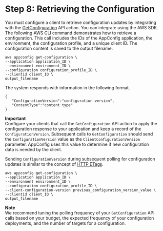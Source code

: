 # Step 8: Retrieving the Configuration<a name="appconfig-retrieving-the-configuration"></a>

You must configure a client to retrieve configuration updates by integrating with the [GetConfiguration](http://docs.aws.amazon.com/appconfig/2019-10-09/APIReference/API_GetConfiguration.html) API action\. You can integrate using the AWS SDK\. The following AWS CLI command demonstrates how to retrieve a configuration\. This call includes the IDs of the AppConfig application, the environment, the configuration profile, and a unique client ID\. The configuration content is saved to the output filename\. 

```
aws appconfig get-configuration \
--application application_ID \
--environment environment_ID \
--configuration configuration_profile_ID \
--clientid client_ID \
output_filename
```

The system responds with information in the following format\.

```
{
   "ConfigurationVersion":"configuration version",
   "ContentType":"content type"
}
```

**Important**  
Configure your clients that call the `GetConfiguration` API action to apply the configuration response to your application and keep a record of the `ConfigurationVersion`\. Subsequent calls to `GetConfiguration` should send the `ConfigurationVersion` value as the `ClientConfigurationVersion` parameter\. AppConfig uses this value to determine if new configuration data is needed by the client\.

Sending `ConfigurationVersion` during subsequent polling for configuration updates is similar to the concept of [HTTP ETags](https://en.wikipedia.org/wiki/HTTP_ETag)\.

```
aws appconfig get-configuration \
--application application_ID \
--environment environment_ID \
--configuration configuration_profile_ID \
--client-configuration-version previous_configuration_version_value \
--clientid client_ID \
output_filename
```

**Note**  
We recommend tuning the polling frequency of your `GetConfiguration` API calls based on your budget, the expected frequency of your configuration deployments, and the number of targets for a configuration\.